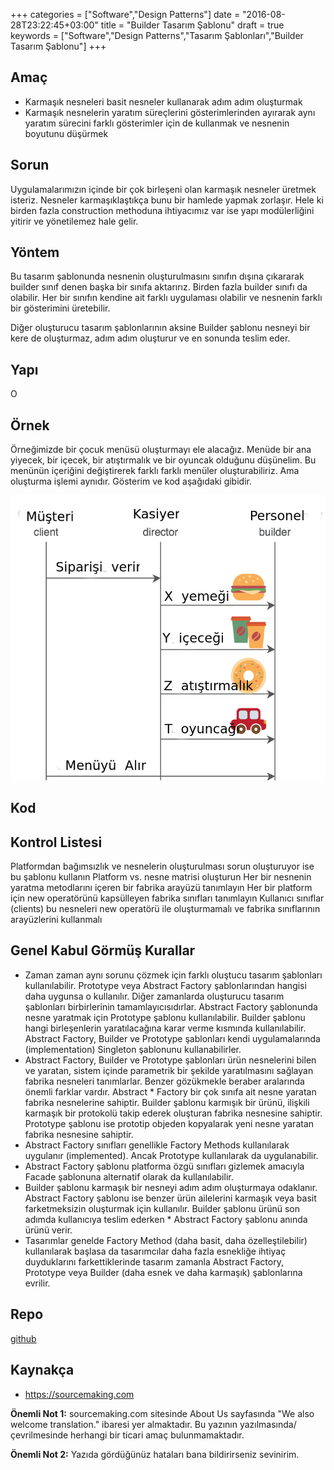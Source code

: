 +++
categories = ["Software","Design Patterns"]
date = "2016-08-28T23:22:45+03:00"
title = "Builder Tasarım Şablonu"
draft = true
keywords = ["Software","Design Patterns","Tasarım Şablonları","Builder Tasarım Şablonu"]
+++

## Amaç

* Karmaşık nesneleri basit nesneler kullanarak adım adım oluşturmak
* Karmaşık nesnelerin yaratım süreçlerini gösterimlerinden ayırarak aynı yaratım sürecini farklı gösterimler için de kullanmak ve nesnenin boyutunu düşürmek


## Sorun

Uygulamalarımızın içinde bir çok birleşeni olan karmaşık nesneler üretmek isteriz. Nesneler karmaşıklaştıkça bunu bir hamlede yapmak zorlaşır. Hele ki birden fazla construction methoduna ihtiyacımız var ise yapı modülerliğini yitirir ve yönetilemez hale gelir.

## Yöntem

Bu tasarım şablonunda nesnenin oluşturulmasını sınıfın dışına çıkararak builder sınıf denen başka bir sınıfa aktarırız. Birden fazla builder sınıfı da olabilir. Her bir sınıfın kendine ait farklı uygulaması olabilir ve nesnenin farklı bir gösterimini üretebilir.

Diğer oluşturucu tasarım şablonlarının aksine Builder şablonu nesneyi bir kere de oluşturmaz, adım adım oluşturur ve en sonunda teslim eder.

## Yapı

O



## Örnek

Örneğimizde bir çocuk menüsü oluşturmayı ele alacağız. Menüde bir ana yiyecek,  bir içecek, bir atıştırmalık ve bir oyuncak olduğunu düşünelim. Bu menünün içeriğini değiştirerek farklı farklı menüler oluşturabiliriz. Ama oluşturma işlemi aynıdır. Gösterim ve kod aşağıdaki gibidir.

<img src="/img/Builder_example1-2x.png" />


## Kod

## Kontrol Listesi

Platformdan bağımsızlık ve nesnelerin oluşturulması sorun oluşturuyor ise bu şablonu kullanın
Platform vs. nesne matrisi oluşturun
Her bir nesnenin yaratma metodlarını içeren  bir fabrika arayüzü tanımlayın
Her bir platform için new operatörünü kapsülleyen fabrika sınıfları tanımlayın
Kullanıcı sınıflar (clients) bu nesneleri new  operatörü ile oluşturmamalı ve fabrika sınıflarının arayüzlerini kullanmalı

## Genel Kabul Görmüş Kurallar

* Zaman zaman aynı sorunu çözmek için farklı oluştucu tasarım şablonları kullanılabilir. Prototype veya Abstract Factory şablonlarından hangisi daha uygunsa o kullanılır. Diğer zamanlarda oluşturucu tasarım şablonları birbirlerinin tamamlayıcısıdırlar. Abstract Factory şablonunda nesne yaratmak için Prototype şablonu kullanılabilir. Builder şablonu hangi birleşenlerin yaratılacağına karar verme kısmında kullanılabilir. Abstract Factory, Builder ve Prototype şablonları kendi uygulamalarında (implementation) Singleton şablonunu kullanabilirler.
* Abstract Factory, Builder ve Prototype şablonları ürün nesnelerini bilen ve yaratan, sistem içinde parametrik bir şekilde yaratılmasını sağlayan fabrika nesneleri tanımlarlar. Benzer gözükmekle beraber aralarında önemli farklar vardır. Abstract * Factory bir çok sınıfa ait nesne yaratan fabrika nesnelerine sahiptir. Builder şablonu karmışık bir ürünü, ilişkili karmaşık bir protokolü takip ederek oluşturan fabrika nesnesine sahiptir. Prototype şablonu ise prototip objeden kopyalarak yeni nesne yaratan fabrika nesnesine sahiptir.
* Abstract Factory sınıfları genellikle Factory Methods kullanılarak uygulanır (implemented). Ancak Prototype kullanılarak da uygulanabilir.
* Abstract Factory şablonu platforma özgü sınıfları gizlemek amacıyla Facade şablonuna alternatif olarak da kullanılabilir.
* Builder şablonu karmaşık bir nesneyi adım adım oluşturmaya odaklanır. Abstract Factory şablonu ise benzer ürün ailelerini karmaşık veya basit farketmeksizin oluşturmak için kullanılır. Builder şablonu ürünü son adımda kullanıcıya teslim ederken * Abstract Factory şablonu anında ürünü verir.
* Tasarımlar genelde Factory Method (daha basit, daha özelleştilebilir) kullanılarak başlasa da tasarımcılar daha fazla esnekliğe ihtiyaç duyduklarını farkettiklerinde tasarım zamanla Abstract Factory, Prototype veya Builder (daha esnek ve daha karmaşık) şablonlarına evrilir.

## Repo

[github](https://github.com/erkanerol/design-patterns/tree/master/src/com/erkanerol/examples/abstractfactory)

## Kaynakça
* https://sourcemaking.com

**Önemli Not 1:** sourcemaking.com sitesinde  About Us sayfasında "We also welcome translation." ibaresi yer almaktadır. Bu yazının yazılmasında/çevrilmesinde herhangi bir ticari amaç bulunmamaktadır.

**Önemli Not 2:** Yazıda gördüğünüz hataları bana bildirirseniz sevinirim.



